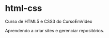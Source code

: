 # html-css
 Curso de HTML5 e CSS3 do CursoEmVideo

 Aprendendo a criar sites e gerenciar repositórios.

